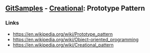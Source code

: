 ## [GitSamples](/../../tree/master) - [Creational](/../../tree/java-design-pattern/test/samples/creational): Prototype Pattern

### Links
* https://en.wikipedia.org/wiki/Prototype_pattern
* https://en.wikipedia.org/wiki/Object-oriented_programming
* https://en.wikipedia.org/wiki/Creational_pattern
